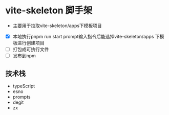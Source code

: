 # vite-skeleton 脚手架

- 主要用于拉取vite-skeleton/apps下模板项目

- [x] 本地执行pnpm run start prompt输入指令后能选择vite-skeleton/apps 下模板进行创建项目
- [ ] 打包成可执行文件
- [ ] 发布到npm

## 技术栈

- typeScript
- esno
- prompts
- degit
- zx

